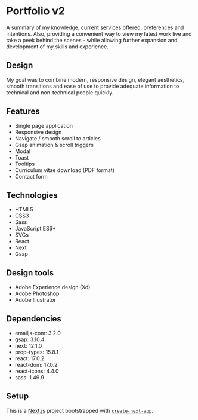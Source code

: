 # Portfolio v2

A summary of my knowledge, current services offered, preferences and intentions. Also, providing a convenient way to view my latest work live and take a peek behind the scenes - while allowing further expansion and development of my skills and experience.

## Design

My goal was to combine modern, responsive design, elegant aesthetics, smooth transitions and ease of use to provide adequate information to technical and non-technical people quickly.

## Features

- Single page application
- Responsive design
- Navigate / smooth scroll to articles
- Gsap animation & scroll triggers
- Modal
- Toast
- Tooltips
- Curriculum vitae download (PDF format)
- Contact form

## Technologies

- HTML5
- CSS3
- Sass
- JavaScript ES6+
- SVGs
- React
- Next
- Gsap

## Design tools

- Adobe Experience design (Xd)
- Adobe Photoshop
- Adobe Illustrator

## Dependencies

- emailjs-com: 3.2.0
- gsap: 3.10.4
- next: 12.1.0
- prop-types: 15.8.1
- react: 17.0.2
- react-dom: 17.0.2
- react-icons: 4.4.0
- sass: 1.49.9

## Setup

This is a [Next.js](https://nextjs.org/) project bootstrapped with [`create-next-app`](https://github.com/vercel/next.js/tree/canary/packages/create-next-app).

